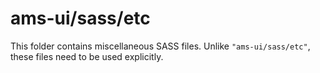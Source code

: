 # ams-ui/sass/etc

This folder contains miscellaneous SASS files. Unlike `"ams-ui/sass/etc"`, these files
need to be used explicitly.
